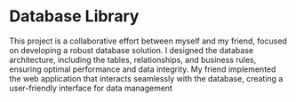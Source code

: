 # Database Library

This project is a collaborative effort between myself and my friend, focused on developing a robust database solution. I designed the database architecture, including the tables, relationships, and business rules, ensuring optimal performance and data integrity. My friend implemented the web application that interacts seamlessly with the database, creating a user-friendly interface for data management
